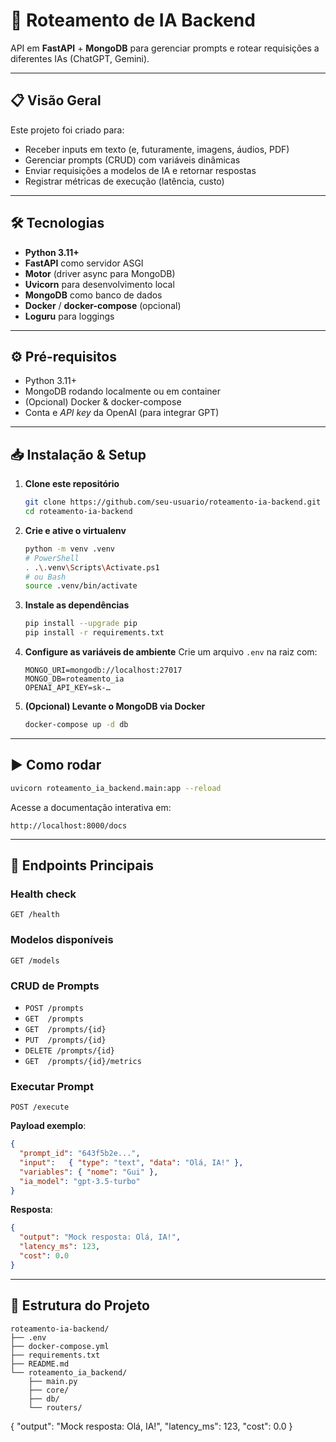 # 🚀 Roteamento de IA Backend

API em **FastAPI** + **MongoDB** para gerenciar prompts e rotear requisições a diferentes IAs (ChatGPT, Gemini).

---

## 📋 Visão Geral

Este projeto foi criado para:

- Receber inputs em texto (e, futuramente, imagens, áudios, PDF)
- Gerenciar prompts (CRUD) com variáveis dinâmicas
- Enviar requisições a modelos de IA e retornar respostas
- Registrar métricas de execução (latência, custo)

---

## 🛠 Tecnologias

- **Python 3.11+**
- **FastAPI** como servidor ASGI
- **Motor** (driver async para MongoDB)
- **Uvicorn** para desenvolvimento local
- **MongoDB** como banco de dados
- **Docker** / **docker-compose** (opcional)
- **Loguru** para loggings 

---

## ⚙️ Pré-requisitos

- Python 3.11+
- MongoDB rodando localmente ou em container
- (Opcional) Docker & docker-compose
- Conta e _API key_ da OpenAI (para integrar GPT)

---

## 📥 Instalação & Setup

1. **Clone este repositório**
   ```bash
   git clone https://github.com/seu-usuario/roteamento-ia-backend.git
   cd roteamento-ia-backend
   ```

2. **Crie e ative o virtualenv**
   ```bash
   python -m venv .venv
   # PowerShell
   . .\.venv\Scripts\Activate.ps1
   # ou Bash
   source .venv/bin/activate
   ```

3. **Instale as dependências**
   ```bash
   pip install --upgrade pip
   pip install -r requirements.txt
   ```

4. **Configure as variáveis de ambiente**
   Crie um arquivo `.env` na raiz com:
   ```dotenv
   MONGO_URI=mongodb://localhost:27017
   MONGO_DB=roteamento_ia
   OPENAI_API_KEY=sk-…
   ```

5. **(Opcional) Levante o MongoDB via Docker**
   ```bash
   docker-compose up -d db
   ```

---

## ▶️ Como rodar

```bash
uvicorn roteamento_ia_backend.main:app --reload
```

Acesse a documentação interativa em:
```
http://localhost:8000/docs
```

---

## 📖 Endpoints Principais

### Health check
```
GET /health
```

### Modelos disponíveis
```
GET /models
```

### CRUD de Prompts
- `POST /prompts`
- `GET  /prompts`
- `GET  /prompts/{id}`
- `PUT  /prompts/{id}`
- `DELETE /prompts/{id}`
- `GET  /prompts/{id}/metrics`

### Executar Prompt
```
POST /execute
```
**Payload exemplo**:
```json
{
  "prompt_id": "643f5b2e...",
  "input":   { "type": "text", "data": "Olá, IA!" },
  "variables": { "nome": "Gui" },
  "ia_model": "gpt-3.5-turbo"
}
```
**Resposta**:
```json
{
  "output": "Mock resposta: Olá, IA!",
  "latency_ms": 123,
  "cost": 0.0
}
```

---

## 📂 Estrutura do Projeto

```
roteamento-ia-backend/
├── .env
├── docker-compose.yml
├── requirements.txt
├── README.md
└── roteamento_ia_backend/
    ├── main.py
    ├── core/
    ├── db/
    └── routers/
```
{
  "output": "Mock resposta: Olá, IA!",
  "latency_ms": 123,
  "cost": 0.0
}
